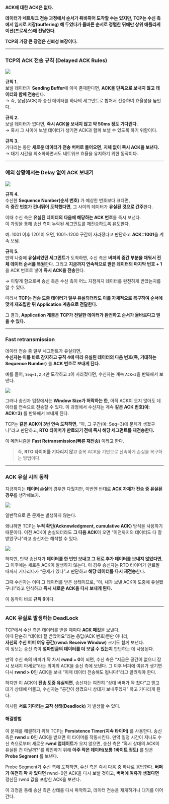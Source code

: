 
**ACK에 대한 ACK은 없다.**

**데이터가 네트워크 전송 과정에서 순서가 뒤바뀌어 도착할 수는 있지만, TCP는 수신 측에서 임시로 저장(buffering) 해 두었다가 올바른 순서로 정렬한 뒤에만 상위 애플리케이션(프로세스)에 전달한다.**

**TCP의 가장 큰 장점은 신뢰성 보장이다.**

---
### TCP의 ACK 전송 규칙 (Delayed ACK Rules)

![](Pasted%20image%2020251014001241.png)

**규칙 1.**  
보낼 데이터가 **Sending Buffer**에 이미 존재한다면, **ACK을 단독으로 보내지 않고 데이터와 함께 전송**한다.  
→ 즉, 응답(ACK)과 송신 데이터를 하나의 세그먼트로 합쳐서 전송하여 효율성을 높인다.

**규칙 2.**  
보낼 데이터가 없다면, **즉시 ACK을 보내지 않고 약 50ms 정도 기다린다.**  
→ 혹시 그 사이에 보낼 데이터가 생기면 ACK과 함께 보낼 수 있도록 하기 위함이다.

**규칙 3.**  
기다리는 동안 **새로운 데이터가 전송 버퍼로 들어오면**, **지체 없이 즉시 ACK을 보낸다.**  
→ 대기 시간을 최소화하면서도 네트워크 효율을 유지하기 위한 동작이다.

---
### 예외 상황에서는 Delay 없이 ACK 보내기

![](Pasted%20image%2020251014001548.png)

**규칙 4.**  
수신한 **Sequence Number(순서 번호)** 가 예상한 번호보다 크다면,  
즉 **중간 번호가 건너뛰어 도착했다면**, 그 사이의 데이터가 **유실된 것으로 간주**한다.  

이때 수신 측은 **유실된 데이터의 다음에 해당하는 ACK 번호**를 즉시 보낸다.  
이 과정을 통해 송신 측이 누락된 세그먼트를 재전송하도록 유도한다.  

예: 1001 이후 1201이 오면, 1001~1200 구간이 사라졌다고 판단하고 **ACK=1001**을 계속 보냄.


**규칙 5.**  
만약 나중에 **유실되었던 세그먼트**가 도착하면, 수신 측은 **버퍼의 중간 부분을 채워서 전체 데이터 순서를 복원**한다. 그리고 **지금까지 연속적으로 받은 데이터의 마지막 번호 + 1**을 ACK 번호로 넣어 **즉시 ACK을 전송**한다.  

→ 이렇게 함으로써 송신 측은 수신 측이 어느 지점까지 데이터를 완전하게 받았는지를 알 수 있다.


따라서 **TCP는 전송 도중 데이터가 일부 유실되더라도 이를 자체적으로 복구하여 순서에 맞게 재조립한 뒤 Application 계층으로 전달한다.**  

그 결과, **Application 계층은 TCP가 전달한 데이터가 완전하고 순서가 올바르다고 믿을 수 있다.**

---
### Fast retransmission

데이터 전송 중 일부 세그먼트가 유실되면,  
**수신자는 이를 바로 감지하고 규칙 4에 따라 유실된 데이터의 다음 번호(즉, 기대하는 Sequence Number)** 를 **ACK 번호로 보내게 된다.**  

예를 들어, `Seq=1,2,4`만 도착하고 `3`이 사라졌다면, 수신자는 계속 `ACK=3`을 반복해서 보낸다.

![](Pasted%20image%2020251014002120.png)

그러나 송신자 입장에서는 **Window Size가 허락하는 한**, 아직 ACK이 오지 않아도 데이터를 연속으로 전송할 수 있다.  이 과정에서 수신자는 계속 **같은 ACK 번호(예: ACK=3)** 를 반복해서 보내게 된다.

TCP는 **같은 ACK이 3번 연속 도착하면**,  “아, 그 구간(예: Seq=3)에 문제가 생겼구나”라고 판단하고, **RTO 타이머가 만료되기 전에 즉시 해당 세그먼트를 재전송한다.**  

이 메커니즘을 **Fast Retransmission(빠른 재전송)** 이라고 한다.

> 즉, **RTO 타이머를 기다리지 않고** 중복 ACK을 기반으로 신속하게 손실을 복구하는 방법이다.

---
### ACK 유실 시의 동작

지금까지는 **데이터 손실**의 경우만 다뤘지만,  이번엔 반대로 **ACK 자체가 전송 중 유실된 경우**를 생각해보자.

![](Pasted%20image%2020251014003526.png)

일반적으로 큰 문제는 발생하지 않는다.  

왜냐하면 TCP는 **누적 확인(Acknowledgment, cumulative ACK)** 방식을 사용하기 때문이다.  이전 ACK이 손실되더라도 **그 다음 ACK**이 오면  “이전까지의 데이터도 다 잘 받았구나”라고 송신자는 해석할 수 있다.

![](Pasted%20image%2020251014003514.png)

하지만, 만약 송신자가 **데이터를 한 번만 보내고 그 뒤로 추가 데이터를 보내지 않았다면**,  그 이후에는 새로운 ACK이 발생하지 않는다.  이 경우 송신자는 RTO 타이머가 만료될 때까지 기다리다가  “문제가 있다”고 판단하고 **해당 데이터를 다시 재전송**한다.

그때 수신자는 이미 그 데이터를 받은 상태이므로,  “아, 내가 보낸 ACK이 도중에 유실됐구나!”라고 인식하고 **즉시 새로운 ACK을 다시 보내게 된다.**

이 동작이 바로 **규칙 6**이다.

---
### ACK 유실로 발생하는 DeadLock

TCP에서 수신 측은 데이터를 받을 때마다 **ACK 패킷**을 보낸다.  
이때 단순히 “데이터 잘 받았어요”라는 응답(ACK 번호)뿐만 아니라,  
**자신의 수신 버퍼 여유 공간(rwnd: Receive Window)** 크기도 함께 보낸다.  
이 정보는 송신 측이 **얼마만큼의 데이터를 더 보낼 수 있는지** 판단하는 데 사용된다.

만약 수신 측의 버퍼가 꽉 차서 **rwnd = 0**이 되면,  수신 측은 “지금은 공간이 없으니 잠시 보내지 마세요”라는 의미의 ACK을 송신 측에 보낸다. 그 이후 버퍼에 여유가 생기면 다시 **rwnd > 0**인 ACK을 보내  “이제 데이터 전송해도 됩니다!”라고 알려줘야 한다.

하지만 이 ACK이 **전송 도중 유실되면**, 송신자는 여전히 “상대 버퍼가 꽉 찼다”고 믿고 대기 상태에 머물고, 수신자는 “공간이 생겼으니 상대가 보내주겠지” 하고 기다리게 된다.

이처럼 **서로 기다리는 교착 상태(Deadlock)** 가 발생할 수 있다.

#### 해결방법
이 문제를 해결하기 위해 TCP는 **Persistence Timer(지속 타이머)** 를 사용한다. 송신 측은 **rwnd = 0**인 ACK을 받으면 이 타이머를 작동시킨다. 만약 일정 시간이 지나도 수신 측으로부터 새로운 **rwnd 업데이트**가 오지 않으면, 송신 측은 “혹시 상대의 ACK이 유실된 건 아닐까?”를 확인하기 위해 **아주 작은 데이터(보통 1바이트 정도)** 를 담은 **Probe Segment** 를 보낸다.

Probe Segment가 수신 측에 도착하면, 수신 측은 즉시 다음 중 하나로 응답한다. **버퍼가 여전히 꽉 차 있다면** rwnd=0인 ACK을 다시 보낼 것이고, **버퍼에 여유가 생겼다면** 갱신된 rwnd 값을 포함한 ACK을 보낸다.

이 과정을 통해 송신 측은 상태를 다시 파악하고, 데이터 전송을 재개하거나 대기를 이어간다.

